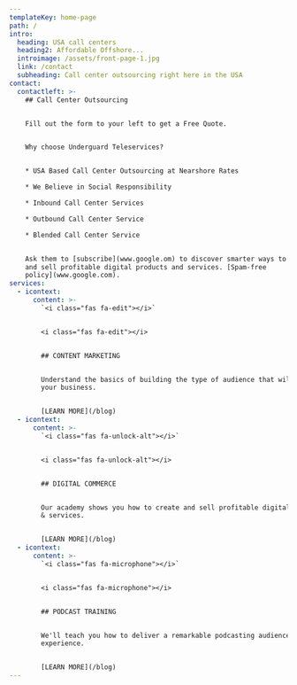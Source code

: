 ```yaml
---
templateKey: home-page
path: /
intro:
  heading: USA call centers
  heading2: Affordable Offshore...
  introimage: /assets/front-page-1.jpg
  link: /contact
  subheading: Call center outsourcing right here in the USA
contact:
  contactleft: >-
    ## Call Center Outsourcing


    Fill out the form to your left to get a Free Quote.


    Why choose Underguard Teleservices?


    * USA Based Call Center Outsourcing at Nearshore Rates

    * We Believe in Social Responsibility

    * Inbound Call Center Services

    * Outbound Call Center Service

    * Blended Call Center Service


    Ask them to [subscribe](www.google.om) to discover smarter ways to create
    and sell profitable digital products and services. [Spam-free
    policy](www.google.com).
services:
  - icontext:
      content: >-
        `<i class="fas fa-edit"></i>`


        <i class="fas fa-edit"></i>


        ## CONTENT MARKETING


        Understand the basics of building the type of audience that will build
        your business.


        [LEARN MORE](/blog)
  - icontext:
      content: >-
        `<i class="fas fa-unlock-alt"></i>`


        <i class="fas fa-unlock-alt"></i>


        ## DIGITAL COMMERCE


        Our academy shows you how to create and sell profitable digital products
        & services.


        [LEARN MORE](/blog)
  - icontext:
      content: >-
        `<i class="fas fa-microphone"></i>`


        <i class="fas fa-microphone"></i>


        ## PODCAST TRAINING


        We'll teach you how to deliver a remarkable podcasting audience
        experience.


        [LEARN MORE](/blog)
---
```


